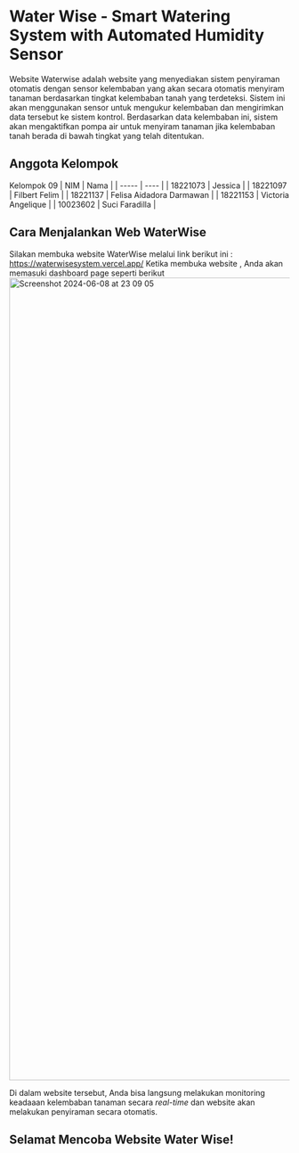 # Water Wise - Smart Watering System with Automated Humidity Sensor
Website Waterwise adalah website yang menyediakan sistem penyiraman otomatis dengan sensor kelembaban yang akan secara otomatis menyiram tanaman berdasarkan tingkat kelembaban tanah yang terdeteksi. Sistem ini akan menggunakan sensor untuk mengukur kelembaban dan mengirimkan data tersebut ke sistem kontrol. Berdasarkan data kelembaban ini, sistem akan mengaktifkan pompa air untuk menyiram tanaman jika kelembaban tanah berada di bawah tingkat yang telah ditentukan. 

## Anggota Kelompok
Kelompok 09
| NIM | Nama |
| ----- | ---- |
| 18221073 | Jessica |
| 18221097 | Filbert Felim |
| 18221137 | Felisa Aidadora Darmawan |
| 18221153 | Victoria Angelique |
| 10023602 | Suci Faradilla | 

## Cara Menjalankan Web WaterWise
Silakan membuka website WaterWise melalui link berikut ini : https://waterwisesystem.vercel.app/ 
Ketika membuka website , Anda akan memasuki dashboard page seperti berikut
<img width="1440" alt="Screenshot 2024-06-08 at 23 09 05" src="https://github.com/filbertfelim/Smart-Watering-System/assets/91114869/a8aad897-1af4-41be-b2df-afe0604e2cc6">

Di dalam website tersebut, Anda bisa langsung melakukan monitoring keadaaan kelembaban tanaman secara _real-time_ dan website akan melakukan penyiraman secara otomatis. 

## Selamat Mencoba Website Water Wise!
